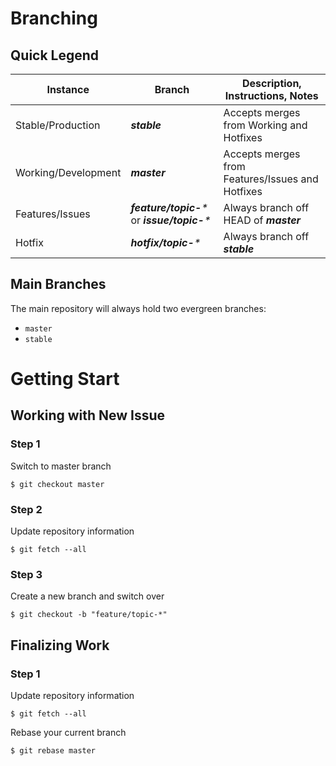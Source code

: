 # Branching

## Quick Legend

|Instance|Branch|Description, Instructions, Notes|
|---|---|---|
|Stable/Production|_**stable**_|Accepts merges from Working and Hotfixes|
|Working/Development|_**master**_|Accepts merges from Features/Issues and Hotfixes|
|Features/Issues|_**feature/topic-***_ or _**issue/topic-***_|Always branch off HEAD of _**master**_|
|Hotfix|_**hotfix/topic-***_|Always branch off _**stable**_|


## Main Branches

The main repository will always hold two evergreen branches:

* `master`
* `stable`


# Getting Start

## Working with New Issue

### Step 1
Switch to master branch
```
$ git checkout master
```

### Step 2
Update repository information
```
$ git fetch --all
```

### Step 3
Create a new branch and switch over
```
$ git checkout -b "feature/topic-*"
```

## Finalizing Work

### Step 1
Update repository information
```
$ git fetch --all
```

Rebase your current branch
```
$ git rebase master
```